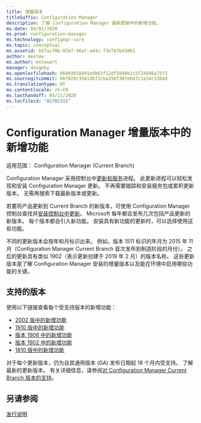 ```yaml
---
title: 增量版本
titleSuffix: Configuration Manager
description: 了解 Configuration Manager 最新更新中的新增功能。
ms.date: 04/01/2020
ms.prod: configuration-manager
ms.technology: configmgr-core
ms.topic: conceptual
ms.assetid: b57acf0b-05b7-46af-ad4c-f3e707bd3861
author: mestew
ms.author: mstewart
manager: dougeby
ms.openlocfilehash: 0606db58491e8b63f12df5040b1c5f24046a75f1
ms.sourcegitcommit: bbf820c35414bf2cba356f30fe047c1a34c5384d
ms.translationtype: HT
ms.contentlocale: zh-CN
ms.lasthandoff: 04/21/2020
ms.locfileid: "81702315"
---
```

# <a name="whats-new-in-configuration-manager-incremental-versions"></a>Configuration Manager 增量版本中的新增功能

适用范围：  Configuration Manager (Current Branch)

Configuration Manager 采用控制台中[更新和服务](../../servers/manage/updates.md)进程。 此更新进程可以轻松发现和安装 Configuration Manager 更新。 不再需要跟踪和安装服务包或累积更新版本。 无需再搜索下载最新版本或更新。

若要将产品更新到 Current Branch 的新版本，可使用 Configuration Manager 控制台查找并[安装控制台中更新](../../servers/manage/install-in-console-updates.md)。 Microsoft 每年都会发布几次包括产品更新的新版本。 每个版本都会引入新功能。 安装具有新功能的更新时，可以选择使用这些功能。

不同的更新版本会按年和月标识出来。 例如，版本 1511 标识的年月为 2015 年 11 月（Configuration Manager Current Branch 首次发布到制造阶段的月份）。 之后的更新具有类似 1902（表示更新创建于 2019 年 2 月）的版本名称。 这些更新版本是了解 Configuration Manager 安装的增量版本以及能在环境中启用哪些功能的关键。

## <a name="supported-versions"></a>支持的版本

使用以下链接查看每个受支持版本的新增功能：

- [2002 版中的新增功能](whats-new-in-version-2002.md)  
- [1910 版中的新增功能](whats-new-in-version-1910.md)  
- [版本 1906 中的新增功能](whats-new-in-version-1906.md)  
- [版本 1902 中的新增功能](whats-new-in-version-1902.md)  
- [1810 版中的新增功能](whats-new-in-version-1810.md)  

对于每个更新版本，仍为自其通用版本 (GA) 发布日期起 18 个月内受支持。  了解最新的更新版本。 有关详细信息，请参阅[对 Configuration Manager Current Branch 版本的支持](../../servers/manage/current-branch-versions-supported.md)。  

## <a name="see-also"></a>另请参阅

[发行说明](../../servers/deploy/install/release-notes.md)

